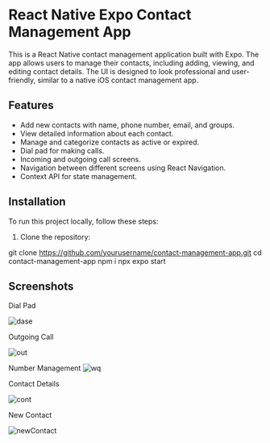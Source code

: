 # React Native Expo Contact Management App

This is a React Native contact management application built with Expo. The app allows users to manage their contacts, including adding, viewing, and editing contact details. The UI is designed to look professional and user-friendly, similar to a native iOS contact management app.

## Features

- Add new contacts with name, phone number, email, and groups.
- View detailed information about each contact.
- Manage and categorize contacts as active or expired.
- Dial pad for making calls.
- Incoming and outgoing call screens.
- Navigation between different screens using React Navigation.
- Context API for state management.

## Installation

To run this project locally, follow these steps:

1. Clone the repository:

git clone https://github.com/yourusername/contact-management-app.git
cd contact-management-app
npm i
npx expo start 

## Screenshots
Dial Pad

![dase](https://github.com/shtewari23/Call-App/assets/80051211/e0d8b1e0-c28f-459d-95a8-374359b149c0)


Outgoing Call


![out](https://github.com/shtewari23/Call-App/assets/80051211/83af762f-e002-4ccb-96c1-f72e860f7638)


Number Management
![wq](https://github.com/shtewari23/Call-App/assets/80051211/3bc658b2-9ccf-406d-8d31-e5e65e69797a)


Contact Details

![cont](https://github.com/shtewari23/Call-App/assets/80051211/196c6960-a336-43b7-971f-679dc0ea6669)


New Contact 

![newContact](https://github.com/shtewari23/Call-App/assets/80051211/ee1a420d-960f-4571-b6ff-6ed4c2d159b6)





